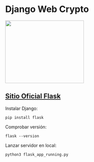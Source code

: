 # Django Web Crypto

<img src="" height="200" width="250" text-align="center">

## <a href="https://flask.palletsprojects.com/en/2.0.x/"> Sitio Oficial Flask </a>

Instalar Django:
```
pip install flask
```

Comprobar versión:
```
flask --version
```

Lanzar servidor en local:
```
python3 flask_app_running.py
```
